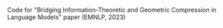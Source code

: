 Code for "Bridging Information-Theoretic and Geometric Compression in Language Models" paper (EMNLP, 2023)
